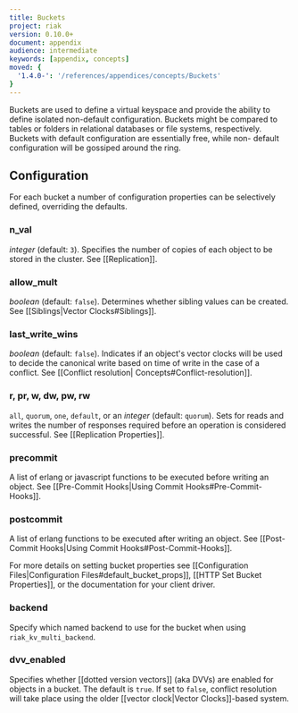 ```yaml
---
title: Buckets
project: riak
version: 0.10.0+
document: appendix
audience: intermediate
keywords: [appendix, concepts]
moved: {
  '1.4.0-': '/references/appendices/concepts/Buckets'
}
---
```


Buckets are used to define a virtual keyspace and provide the ability to
define isolated non-default configuration. Buckets might be compared to
tables or folders in relational databases or file systems, respectively.
Buckets with default configuration are essentially free, while non-
default configuration will be gossiped around the ring.

## Configuration

For each bucket a number of configuration properties can be selectively
defined, overriding the defaults.

### n_val

*integer* (default: `3`). Specifies the number of copies of each object
to be stored in the cluster. See [[Replication]].

### allow_mult

*boolean* (default: `false`). Determines whether sibling values can be
created. See [[Siblings|Vector Clocks#Siblings]].

### last_write_wins

*boolean* (default: `false`). Indicates if an object's vector clocks
will be used to decide the canonical write based on time of write in the
case of a conflict. See [[Conflict resolution|
Concepts#Conflict-resolution]].

### r, pr, w, dw, pw, rw

`all`, `quorum`, `one`, `default`, or an *integer* (default: `quorum`). Sets for reads and
writes the number of responses required before an operation is considered
successful. See [[Replication Properties]].

### precommit

A list of erlang or javascript functions to be executed before writing an
object. See [[Pre-Commit Hooks|Using Commit Hooks#Pre-Commit-Hooks]].

### postcommit

A list of erlang functions to be executed after writing an object. See
[[Post-Commit Hooks|Using Commit Hooks#Post-Commit-Hooks]].

For more details on setting bucket properties see [[Configuration
Files|Configuration Files#default_bucket_props]],
[[HTTP Set Bucket Properties]], or the documentation for your client driver.

### backend

Specify which named backend to use for the bucket when using `riak_kv_multi_backend`.

### dvv_enabled
Specifies whether [[dotted version vectors]] (aka DVVs) are enabled for objects in a bucket.
The default is `true`. If set to `false`, conflict resolution will take place using the older
[[vector clock|Vector Clocks]]-based system.

